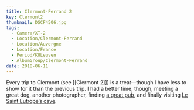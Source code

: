 ```yaml
---
title: Clermont-Ferrand 2
key: Clermont2
thumbnail: DSCF4506.jpg
tags:
  - Camera/XT-2
  - Location/Clermont-Ferrand
  - Location/Auvergne
  - Location/France
  - Period/KULeuven
  - AlbumGroup/Clermont-Ferrand
date: 2018-06-11
---
```

Every trip to Clermont (see [[Clermont 2]]) is a treat—though I have less to show for it than the previous trip. I had a better time, though, meeting a great dog, another photographer, finding [a great pub](https://www.the-salvation-jane.fr), and finally visiting [Le Saint Eutrope’s cave](http://www.sainteutrope.com).
